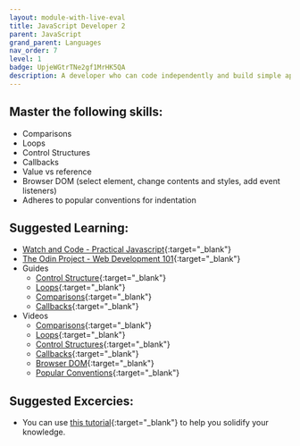 ```yaml
---
layout: module-with-live-eval
title: JavaScript Developer 2
parent: JavaScript
grand_parent: Languages
nav_order: 7
level: 1
badge: UpjeWGtrTNe2gf1MrHK5QA
description: A developer who can code independently and build simple applications using JavaScript in the browser.
---
```


## Master the following skills:

- Comparisons
- Loops
- Control Structures
- Callbacks
- Value vs reference
- Browser DOM (select element, change contents and styles, add event listeners)
- Adheres to popular conventions for indentation

## Suggested Learning:

- [Watch and Code - Practical Javascript](https://watchandcode.com/){:target="\_blank"}
- [The Odin Project - Web Development 101](https://www.theodinproject.com/){:target="\_blank"}
- Guides
  - [Control Structure](https://developer.mozilla.org/en/docs/Web/JavaScript/Guide/Control_flow_and_error_handling){:target="\_blank"}
  - [Loops](https://developer.mozilla.org/en/docs/Web/JavaScript/Guide/Loops_and_iteration){:target="\_blank"}
  - [Comparisons](https://developer.mozilla.org/en-US/docs/Web/JavaScript/Guide/Expressions_and_Operators#comparison_operators){:target="\_blank"}
  - [Callbacks](https://www.freecodecamp.org/news/javascript-callback-functions-what-are-callbacks-in-js-and-how-to-use-them/){:target="\_blank"}
- Videos
  - [Comparisons](https://www.youtube.com/watch?v=Re-J9ydyuO8&t=18s){:target="\_blank"}
  - [Loops](https://www.youtube.com/watch?v=s9wW2PpJsmQ&t=1s){:target="\_blank"}
  - [Control Structures](https://www.youtube.com/watch?v=leMzF0esu38){:target="\_blank"}
  - [Callbacks](https://www.youtube.com/watch?v=cNjIUSDnb9k&t=322s){:target="\_blank"}
  - [Browser DOM](https://www.youtube.com/watch?v=FIORjGvT0kk&list=PL4cUxeGkcC9gfoKa5la9dsdCNpuey2s-V){:target="\_blank"}
  - [Popular Conventions](https://youtu.be/8SbJzqF3Xyw){:target="\_blank"}

## Suggested Excercies:

- You can use [this tutorial](https://youtu.be/mCQ1-iDSnto){:target="\_blank"} to help you solidify your knowledge.
